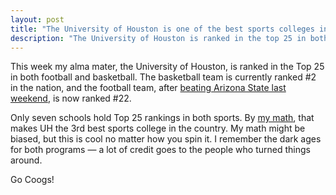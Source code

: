 ```yaml
---
layout: post
title: "The University of Houston is one of the best sports colleges in the country"
description: "The University of Houston is ranked in the top 25 in both football and basketball."
---
```


This week my alma mater, the University of Houston, is ranked in the Top 25 in both football and basketball. The basketball team is currently ranked #2 in the nation, and the football team, after [beating Arizona State last weekend](https://www.espn.com/college-football/game/_/gameId/401756929), is now ranked #22.

Only seven schools hold Top 25 rankings in both sports. By [my math](https://docs.google.com/spreadsheets/d/1G6KFyHkGPr4f6QPjYsaMCJzcpGn2JFy-Pv6QKYjV6h8/edit?usp=sharing), that makes UH the 3rd best sports college in the country. My math might be biased, but this is cool no matter how you spin it. I remember the dark ages for both programs — a lot of credit goes to the people who turned things around.

Go Coogs!
